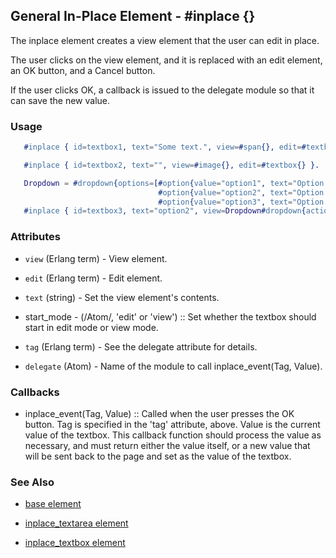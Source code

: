 <!-- dash: #inplace | Element | ###:Section -->



## General In-Place Element - #inplace {}

  The inplace element creates a view element that the user can edit in place.

  The user clicks on the view element, and it is replaced with an edit
  element, an OK button, and a Cancel button. 

  If the user clicks OK, a callback is issued to the delegate module
  so that it can save the new value.

### Usage

```erlang
   #inplace { id=textbox1, text="Some text.", view=#span{}, edit=#textbox{} }.

   #inplace { id=textbox2, text="", view=#image{}, edit=#textbox{} }.

   Dropdown = #dropdown{options=[#option{value="option1", text="Option 1"},
                                 #option{value="option2", text="Option 2"},
                                 #option{value="option3", text="Option 3"} ]},
   #inplace { id=textbox3, text="option2", view=Dropdown#dropdown{actions=#disable{}}, edit=Dropdown }.

```

### Attributes

   * `view` (Erlang term) - View element.

   * `edit` (Erlang term) - Edit element.

   * `text` (string) - Set the view element's contents.

 *  start_mode - (/Atom/, 'edit' or 'view') :: Set whether the textbox should start in edit mode or view mode.

   * `tag` (Erlang term) - See the delegate attribute for details.

   * `delegate` (Atom) - Name of the module to call inplace_event(Tag, Value).

### Callbacks

 *  inplace_event(Tag, Value) :: Called when the user presses the OK button.
	Tag is specified in the 'tag' attribute, above.  Value is the current value
	of the textbox. This callback function should process the value as
	necessary, and must return either the value itself, or a new value that will
	be sent back to the page and set as the value of the textbox.

### See Also

 *  [base element](./element_base.md)

 *  [inplace_textarea element](./inplace_textarea.md)

 *  [inplace_textbox element](./inplace_textbox.md)
